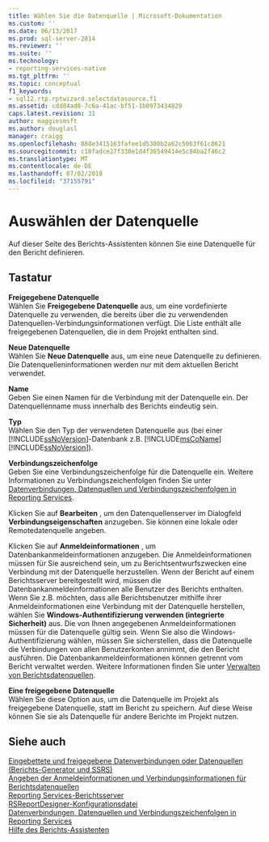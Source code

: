 ```yaml
---
title: Wählen Sie die Datenquelle | Microsoft-Dokumentation
ms.custom: ''
ms.date: 06/13/2017
ms.prod: sql-server-2014
ms.reviewer: ''
ms.suite: ''
ms.technology:
- reporting-services-native
ms.tgt_pltfrm: ''
ms.topic: conceptual
f1_keywords:
- sql12.rtp.rptwizard.selectdatasource.f1
ms.assetid: cdd84ad8-7c6a-41ac-bf51-1b0973434829
caps.latest.revision: 31
author: maggiesmsft
ms.author: douglasl
manager: craigg
ms.openlocfilehash: 888e3415163fafee1d5300b2a62c5063f61c8621
ms.sourcegitcommit: c18fadce27f330e1d4f36549414e5c84ba2f46c2
ms.translationtype: MT
ms.contentlocale: de-DE
ms.lasthandoff: 07/02/2018
ms.locfileid: "37155791"
---
```

# <a name="select-the-data-source"></a>Auswählen der Datenquelle
  Auf dieser Seite des Berichts-Assistenten können Sie eine Datenquelle für den Bericht definieren.  
  
## <a name="options"></a>Tastatur  
 **Freigegebene Datenquelle**  
 Wählen Sie **Freigegebene Datenquelle** aus, um eine vordefinierte Datenquelle zu verwenden, die bereits über die zu verwendenden Datenquellen-Verbindungsinformationen verfügt. Die Liste enthält alle freigegebenen Datenquellen, die in dem Projekt enthalten sind.  
  
 **Neue Datenquelle**  
 Wählen Sie **Neue Datenquelle** aus, um eine neue Datenquelle zu definieren. Die Datenquelleninformationen werden nur mit dem aktuellen Bericht verwendet.  
  
 **Name**  
 Geben Sie einen Namen für die Verbindung mit der Datenquelle ein. Der Datenquellenname muss innerhalb des Berichts eindeutig sein.  
  
 **Typ**  
 Wählen Sie den Typ der verwendeten Datenquelle aus (bei einer [!INCLUDE[ssNoVersion](../includes/ssnoversion-md.md)]-Datenbank z.B. [!INCLUDE[msCoName](../includes/msconame-md.md)] [!INCLUDE[ssNoVersion](../includes/ssnoversion-md.md)]).  
  
 **Verbindungszeichenfolge**  
 Geben Sie eine Verbindungszeichenfolge für die Datenquelle ein. Weitere Informationen zu Verbindungszeichenfolgen finden Sie unter [Datenverbindungen, Datenquellen und Verbindungszeichenfolgen in Reporting Services](../../2014/reporting-services/data-connections-data-sources-and-connection-strings-in-reporting-services.md).  
  
 Klicken Sie auf **Bearbeiten** , um den Datenquellenserver im Dialogfeld **Verbindungseigenschaften** anzugeben. Sie können eine lokale oder Remotedatenquelle angeben.  
  
 Klicken Sie auf **Anmeldeinformationen** , um Datenbankanmeldeinformationen anzugeben. Die Anmeldeinformationen müssen für Sie ausreichend sein, um zu Berichtsentwurfszwecken eine Verbindung mit der Datenquelle herzustellen. Wenn der Bericht auf einem Berichtsserver bereitgestellt wird, müssen die Datenbankanmeldeinformationen alle Benutzer des Berichts enthalten. Wenn Sie z.B. möchten, dass alle Berichtsbenutzer mithilfe ihrer Anmeldeinformationen eine Verbindung mit der Datenquelle herstellen, wählen Sie **Windows-Authentifizierung verwenden (integrierte Sicherheit)** aus. Die von Ihnen angegebenen Anmeldeinformationen müssen für die Datenquelle gültig sein. Wenn Sie also die Windows-Authentifizierung wählen, müssen Sie sicherstellen, dass die Datenquelle die Verbindungen von allen Benutzerkonten annimmt, die den Bericht ausführen. Die Datenbankanmeldeinformationen können getrennt vom Bericht verwaltet werden. Weitere Informationen finden Sie unter [Verwalten von Berichtsdatenquellen](report-data/manage-report-data-sources.md).  
  
 **Eine freigegebene Datenquelle**  
 Wählen Sie diese Option aus, um die Datenquelle im Projekt als freigegebene Datenquelle, statt im Bericht zu speichern. Auf diese Weise können Sie sie als Datenquelle für andere Berichte im Projekt nutzen.  
  
## <a name="see-also"></a>Siehe auch  
 [Eingebettete und freigegebene Datenverbindungen oder Datenquellen &#40;Berichts-Generator und SSRS&#41;](../../2014/reporting-services/embedded-and-shared-data-connections-or-data-sources-report-builder-and-ssrs.md)   
 [Angeben der Anmeldeinformationen und Verbindungsinformationen für Berichtsdatenquellen](report-data/specify-credential-and-connection-information-for-report-data-sources.md)   
 [Reporting Services-Berichtsserver](../../2014/reporting-services/reporting-services-report-server.md)   
 [RSReportDesigner-Konfigurationsdatei](report-server/rsreportdesigner-configuration-file.md)   
 [Datenverbindungen, Datenquellen und Verbindungszeichenfolgen in Reporting Services](../../2014/reporting-services/data-connections-data-sources-and-connection-strings-in-reporting-services.md)   
 [Hilfe des Berichts-Assistenten](../../2014/reporting-services/report-wizard-help.md)  
  
  

